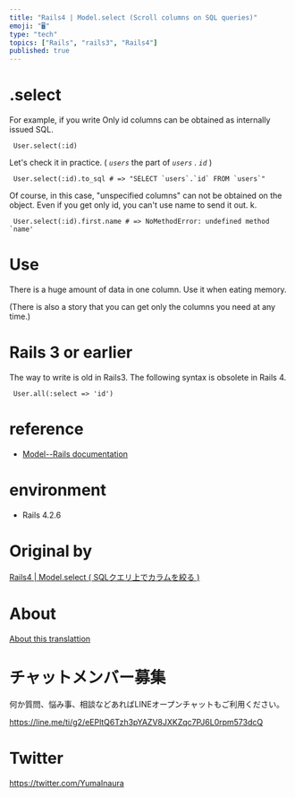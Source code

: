 ```yaml
---
title: "Rails4 | Model.select (Scroll columns on SQL queries)"
emoji: "🖥"
type: "tech"
topics: ["Rails", "rails3", "Rails4"]
published: true
---
```


# .select 

For example, if you write Only id columns can be obtained as internally issued SQL.

     User.select(:id) 

Let's check it in practice. ( _`users`_ the part of _`users` . `id`_ )

     User.select(:id).to_sql # => "SELECT `users`.`id` FROM `users`" 

Of course, in this case, "unspecified columns" can not be obtained on the object. Even if you get only id, you can't use name to send it out. k.

     User.select(:id).first.name # => NoMethodError: undefined method `name' 

# Use 

There is a huge amount of data in one column. Use it when eating memory.

(There is also a story that you can get only the columns you need at any time.)

# Rails 3 or earlier 

The way to write is old in Rails3. The following syntax is obsolete in Rails 4.

     User.all(:select => 'id') 

# reference 

- [Model--Rails documentation](http://railsdoc.com/model) 

# environment 

- Rails 4.2.6 


# Original by
[Rails4 | Model.select ( SQLクエリ上でカラムを絞る )](https://qiita.com/Yinaura/items/0af704982f688c948724)

# About

[About this translattion](https://qiita.com/YumaInaura/items/7f6fd1e9310a6816469a)








<!-- Update From Qiita API -->

# チャットメンバー募集


何か質問、悩み事、相談などあればLINEオープンチャットもご利用ください。

https://line.me/ti/g2/eEPltQ6Tzh3pYAZV8JXKZqc7PJ6L0rpm573dcQ





# Twitter


https://twitter.com/YumaInaura


<!-- Update From Qiita API -->


